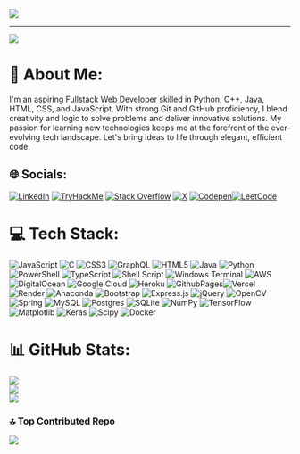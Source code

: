 <a href="https://git.io/typing-svg">
  <img src="https://readme-typing-svg.herokuapp.com/?lines=console.log(%22Hello%2C%20World!%22);System.out.println(%22Hello%20World%22);print(%22Hello%2C%20World!%22);printf(%22Hello%2C%20World!%22);fmt.Println(%22Hello%2C%20World!%22);println!(%22Hello%2C%20World!%22);cout%20%3C%3C%20%22Hello%2C%20World!%22;echo%20%22Hello%2C%20World!%22;document.write(%22Hello%2C%20World!%22);Write-Host%20%22Hello%2C%20World!%22;Console.WriteLine(%22Hello%2C%20World!%22);NSLog(@%22Hello%2C%20World!%22);puts%20%22Hello%2C%20World!%22;echo%20%22Hello%2C%20World!%22;print%20'Hello%2C%20World!';System.Console.WriteLine(%22Hello%2C%20World!%22);io.write(%22Hello%2C%20World!%22);disp('Hello%2C%20World!');MsgBox(%22Hello%2C%20World!%22);WriteLn(%27Hello%2C%20World!%27);print(*%22Hello%2C%20World!%22);console.writeline(%22Hello%2C%20World!%22);echo(%22Hello%2C%20World!%22);System.out.println(%22Hello%2C%20World!%22);fprintf('Hello%2C%20World!');fmt.Fprintf(%22Hello%2C%20World!%22);printf(%22Hello%2C%20World!%22);System.out.println(%22Hello%2C%20World!%22);System.out.println(%22Hello%2C%20World!%22);System.out.println(%22Hello%2C%20World!%22);System.out.println(%22Hello%2C%20World!%22);&center=true&size=27&width=600">
</a>

---
[![](https://visitcount.itsvg.in/api?id=silveranon323&icon=5&color=12)](https://visitcount.itsvg.in)

# 💫 About Me:
I'm an aspiring Fullstack Web Developer skilled in Python, C++, Java, HTML, CSS, and JavaScript. With strong Git and GitHub proficiency, I blend creativity and logic to solve problems and deliver innovative solutions. My passion for learning new technologies keeps me at the forefront of the ever-evolving tech landscape. Let's bring ideas to life through elegant, efficient code.

## 🌐 Socials:
[![LinkedIn](https://img.shields.io/badge/LinkedIn-%230077B5.svg?logo=linkedin&logoColor=white)](https://linkedin.com/in/hemkishorepradhan)  [![TryHackMe](https://img.shields.io/badge/Tryhackme-%230077B6.svg?logo=tryhackme&logoColor=red)](https://tryhackme.com/p/silveranon323)   [![Stack Overflow](https://img.shields.io/badge/-Stackoverflow-FE7A16?logo=stack-overflow&logoColor=white)](https://stackoverflow.com/users/silveranon) [![X](https://img.shields.io/badge/X-black.svg?logo=X&logoColor=white)](https://x.com/HemKishorePrad1) [![Codepen](https://img.shields.io/badge/Codepen-000000?style=for-the-badge&logo=codepen&logoColor=white)](https://codepen.io/silveranon323)[![LeetCode](https://img.shields.io/badge/-LeetCode-FFA116?style=flat&logo=LeetCode&logoColor=black)](https://leetcode.com/u/hemkishorepradhan/)

# 💻 Tech Stack:
![JavaScript](https://img.shields.io/badge/javascript-%23323330.svg?style=for-the-badge&logo=javascript&logoColor=%23F7DF1E) ![C](https://img.shields.io/badge/c-%2300599C.svg?style=for-the-badge&logo=c&logoColor=white) ![CSS3](https://img.shields.io/badge/css3-%231572B6.svg?style=for-the-badge&logo=css3&logoColor=white) ![GraphQL](https://img.shields.io/badge/-GraphQL-E10098?style=for-the-badge&logo=graphql&logoColor=white) ![HTML5](https://img.shields.io/badge/html5-%23E34F26.svg?style=for-the-badge&logo=html5&logoColor=white) ![Java](https://img.shields.io/badge/java-%23ED8B00.svg?style=for-the-badge&logo=openjdk&logoColor=white) ![Python](https://img.shields.io/badge/python-3670A0?style=for-the-badge&logo=python&logoColor=ffdd54) ![PowerShell](https://img.shields.io/badge/PowerShell-%235391FE.svg?style=for-the-badge&logo=powershell&logoColor=white) ![TypeScript](https://img.shields.io/badge/typescript-%23007ACC.svg?style=for-the-badge&logo=typescript&logoColor=white) ![Shell Script](https://img.shields.io/badge/shell_script-%23121011.svg?style=for-the-badge&logo=gnu-bash&logoColor=white) ![Windows Terminal](https://img.shields.io/badge/Windows%20Terminal-%234D4D4D.svg?style=for-the-badge&logo=windows-terminal&logoColor=white) ![AWS](https://img.shields.io/badge/AWS-%23FF9900.svg?style=for-the-badge&logo=amazon-aws&logoColor=white) ![DigitalOcean](https://img.shields.io/badge/DigitalOcean-%230167ff.svg?style=for-the-badge&logo=digitalOcean&logoColor=white) ![Google Cloud](https://img.shields.io/badge/GoogleCloud-%234285F4.svg?style=for-the-badge&logo=google-cloud&logoColor=white) ![Heroku](https://img.shields.io/badge/heroku-%23430098.svg?style=for-the-badge&logo=heroku&logoColor=white) ![GithubPages](https://img.shields.io/badge/github%20pages-121013?style=for-the-badge&logo=github&logoColor=white)![Vercel](https://img.shields.io/badge/vercel-%23000000.svg?style=for-the-badge&logo=vercel&logoColor=white) ![Render](https://img.shields.io/badge/Render-%46E3B7.svg?style=for-the-badge&logo=render&logoColor=white) ![Anaconda](https://img.shields.io/badge/Anaconda-%2344A833.svg?style=for-the-badge&logo=anaconda&logoColor=white) ![Bootstrap](https://img.shields.io/badge/bootstrap-%238511FA.svg?style=for-the-badge&logo=bootstrap&logoColor=white) ![Express.js](https://img.shields.io/badge/express.js-%23404d59.svg?style=for-the-badge&logo=express&logoColor=%2361DAFB)  ![jQuery](https://img.shields.io/badge/jquery-%230769AD.svg?style=for-the-badge&logo=jquery&logoColor=white) ![OpenCV](https://img.shields.io/badge/opencv-%23white.svg?style=for-the-badge&logo=opencv&logoColor=white) ![Spring](https://img.shields.io/badge/spring-%236DB33F.svg?style=for-the-badge&logo=spring&logoColor=white) ![MySQL](https://img.shields.io/badge/mysql-%2300000f.svg?style=for-the-badge&logo=mysql&logoColor=white) ![Postgres](https://img.shields.io/badge/postgres-%23316192.svg?style=for-the-badge&logo=postgresql&logoColor=white) ![SQLite](https://img.shields.io/badge/sqlite-%2307405e.svg?style=for-the-badge&logo=sqlite&logoColor=white) ![NumPy](https://img.shields.io/badge/numpy-%23013243.svg?style=for-the-badge&logo=numpy&logoColor=white) ![TensorFlow](https://img.shields.io/badge/TensorFlow-%23FF6F00.svg?style=for-the-badge&logo=TensorFlow&logoColor=white) ![Matplotlib](https://img.shields.io/badge/Matplotlib-%23ffffff.svg?style=for-the-badge&logo=Matplotlib&logoColor=black) ![Keras](https://img.shields.io/badge/Keras-%23D00000.svg?style=for-the-badge&logo=Keras&logoColor=white) ![Scipy](https://img.shields.io/badge/SciPy-%230C55A5.svg?style=for-the-badge&logo=scipy&logoColor=%white) ![Docker](https://img.shields.io/badge/docker-%230db7ed.svg?style=for-the-badge&logo=docker&logoColor=white)
# 📊 GitHub Stats:
![](https://github-readme-stats.vercel.app/api?username=silveranon323&theme=blue-green&hide_border=false&include_all_commits=true&count_private=true)<br/>
![](https://github-readme-streak-stats.herokuapp.com/?user=silveranon323&theme=blue-green&hide_border=false)<br/>
![](https://github-readme-stats.vercel.app/api/top-langs/?username=silveranon323&theme=blue-green&hide_border=false&include_all_commits=true&count_private=true&layout=compact)

### 🔝 Top Contributed Repo
![](https://github-contributor-stats.vercel.app/api?username=silveranon323&limit=5&theme=dark&combine_all_yearly_contributions=true)




